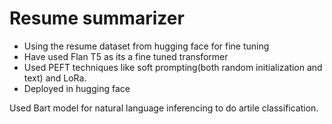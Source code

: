 # **Resume summarizer**

- Using the resume dataset from hugging face for fine tuning
- Have used Flan T5 as its a fine tuned transformer
- Used PEFT techniques like soft prompting(both random initialization and text) and LoRa.
- Deployed in hugging face


Used Bart model for natural language inferencing to do artile classification.
